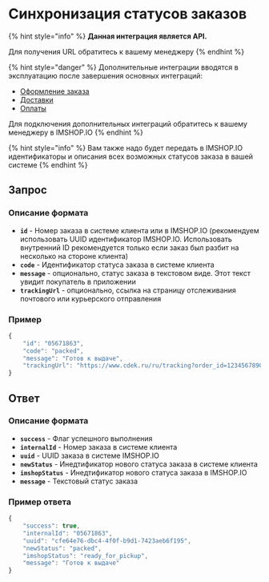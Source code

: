 # Синхронизация статусов заказов

{% hint style="info" %}
**Данная интеграция является API.**

Для получения URL обратитесь к вашему менеджеру
{% endhint %}



{% hint style="danger" %}
Дополнительные интеграции вводятся в эксплуатацию после завершения основных интеграций:

* [Оформление заказа](../oformlenie-zakaza.-dostavki-oplaty/order.md)
* [Доставки](../oformlenie-zakaza.-dostavki-oplaty/deliveries.md)
* [Оплаты](../oformlenie-zakaza.-dostavki-oplaty/payments.md)

Для подключения дополнительных интеграций обратитесь к вашему менеджеру в IMSHOP.IO
{% endhint %}

{% hint style="info" %}
Вам также надо будет передать в IMSHOP.IO идентификаторы и описания всех возможных статусов заказа в вашей системе
{% endhint %}

## Запрос

### Описание формата

* **`id`** - Номер заказа в системе клиента или в IMSHOP.IO \(рекомендуем использовать UUID идентификатор IMSHOP.IO. Использовать внутренний ID рекомендуется только если заказ был разбит на несколько на стороне клиента\)
* **`code`** - Идентификатор статуса заказа в системе клиента
* **`message`** - опционально, статус заказа в текстовом виде. Этот текст увидит покупатель в приложении
* **`trackingUrl`** - опционально, ссылка на страницу отслеживания почтового или курьерского отправления

### Пример

```javascript
{
    "id": "05671863",
    "code": "packed",
    "message": "Готов к выдаче",
    "trackingUrl": "https://www.cdek.ru/ru/tracking?order_id=1234567890"
}
```

## Ответ

### Описание формата

* **`success`** - Флаг успешного выполнения
* **`internalId`** - Номер заказа в системе клиента
* **`uuid`** - UUID заказа в системе IMSHOP.IO
* **`newStatus`** - Инедтификатор нового статуса заказа в системе клиента
* **`imshopStatus`** - Инедтификатор нового статуса заказа в IMSHOP.IO
* **`message`** - Текстовый статус заказа

### Пример ответа

```javascript
{
    "success": true,
    "internalId": "05671863",
    "uuid": "cfe64e76-dbc4-4f0f-b9d1-7423aeb6f195",
    "newStatus": "packed",
    "imshopStatus": "ready_for_pickup",
    "message": "Готов к выдаче"
}
```

